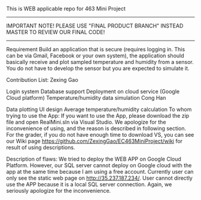 This is WEB applicable repo for 463 Mini Project

**********************************************************************************
IMPORTANT NOTE! PLEASE USE "FINAL PRODUCT BRANCH" INSTEAD MASTER TO REVIEW OUR FINAL CODE!
**********************************************************************************

Requirement Build an application that is secure (requires logging in. This can be via Gmail, Facebook or your own system), the application should basically receive and plot sampled temperature and humidity from a sensor. You do not have to develop the sensor but you are expected to simulate it.

Contribution List: Zexing Gao

Login system
Database support
Deployment on cloud service (Google Cloud platform)
Temperature/humidity data simulation
Cong Han

Data plotting
UI design
Average temperature/humidity calculation
To whom trying to use the App: If you want to use the App, please download the zip file and open RealMini.sln via Visual Studio. We apologize for the inconvenience of using, and the reason is described in following section. For the grader, if you do not have enough time to download VS, you can see our Wiki page https://github.com/ZexingGao/EC463MiniProject/wiki for result of using descriptions.

Description of flaws: We tried to deploy the WEB APP on Google Cloud Platform. However, our SQL server cannot deploy on Google cloud with the app at the same time because I am using a free account. Currently user can only see the static web page on http://35.237.187.234/. User cannot directly use the APP because it is a local SQL server connection. Again, we seriously apologize for the inconvenience.
